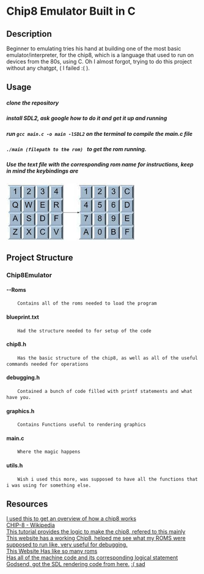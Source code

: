 # Chip8 Emulator Built in C

## Description

Beginner to emulating tries his hand at building one of the most basic emulator/interpreter, for the chip8, which is a language that used to run on devices from the 80s, using C. Oh I almost forgot, trying to do this project without any chatgpt,  ( I failed :( ).

## Usage

##### clone the repository
##### install SDL2, ask google how to do it and get it up and running
##### run `gcc main.c -o main -lSDL2` on the terminal to compile the main.c file
##### `./main (filepath to the rom) ` to get the rom running.
##### Use the text file with the corresponding rom name for instructions, keep in mind the keybindings are 

![Sample Image](keypad.jpeg)

## Project Structure

### Chip8Emulator 
#### --Roms
        Contains all of the roms needed to load the program
#### blueprint.txt
        Had the structure needed to for setup of the code
#### chip8.h
        Has the basic structure of the chip8, as well as all of the useful commands needed for operations
#### debugging.h
        Contained a bunch of code filled with printf statements and what have you.
#### graphics.h
        Contains Functions useful to rendering graphics
#### main.c
        Where the magic happens
#### utils.h
        Wish i used this more, was supposed to have all the functions that i was using for something else.

## Resources

[I used this to get an overview of how a chip8 works](http://johnearnest.github.io/Octo/docs/chip8ref.pdf)\
[CHIP-8 - Wikipedia](https://en.wikipedia.org/wiki/CHIP-8)\
[This tutorial provides the logic to make the chip8, refered to this mainly](https://multigesture.net/articles/how-to-write-an-emulator-chip-8-interpreter/)\
[This website has a working Chip8, helped me see what my ROMS were supposed to run like, very useful for debugging.](https://chipo.ber.gp/)\
[This Website Has like so many roms](https://github.com/kripod/chip8-roms/tree/master)\
[Has all of the machine code and its corresponding logical statement](http://johnearnest.github.io/Octo/docs/chip8ref.pdf)\
[Godsend, got the SDL rendering code from here.](https://github.com/guyus15)
[:( sad](https://chatgpt.com)
